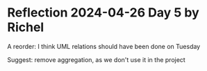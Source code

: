 # Reflection 2024-04-26 Day 5 by Richel

A reorder: I think UML relations should have been done on Tuesday

Suggest: remove aggregation, as we don't use it in the project




